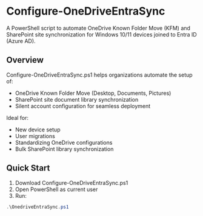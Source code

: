 # Configure-OneDriveEntraSync

A PowerShell script to automate OneDrive Known Folder Move (KFM) and SharePoint site synchronization for Windows 10/11 devices joined to Entra ID (Azure AD).

## Overview

Configure-OneDriveEntraSync.ps1 helps organizations automate the setup of:
- OneDrive Known Folder Move (Desktop, Documents, Pictures)
- SharePoint site document library synchronization
- Silent account configuration for seamless deployment

Ideal for:
- New device setup
- User migrations
- Standardizing OneDrive configurations
- Bulk SharePoint library synchronization

## Quick Start

1. Download Configure-OneDriveEntraSync.ps1
2. Open PowerShell as current user
3. Run:
```powershell
.\OnedriveEntraSync.ps1

